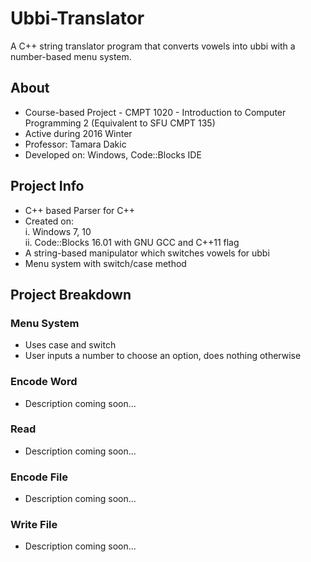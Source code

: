 # Ubbi-Translator
A C++ string translator program that converts vowels into ubbi with a number-based menu system.

## About

* Course-based Project - CMPT 1020 - Introduction to Computer Programming 2 (Equivalent to SFU CMPT 135)
* Active during 2016 Winter
* Professor: Tamara Dakic
* Developed on: Windows, Code::Blocks IDE

## Project Info
* C++ based Parser for C++
* Created on:  
i. Windows 7, 10  
ii. Code::Blocks 16.01 with GNU GCC and C++11 flag   
* A string-based manipulator which switches vowels for ubbi
* Menu system with switch/case method

## Project Breakdown

### Menu System
* Uses case and switch
* User inputs a number to choose an option, does nothing otherwise

### Encode Word
* Description coming soon...

### Read
* Description coming soon...

### Encode File
* Description coming soon...
             
### Write File
* Description coming soon...
